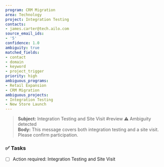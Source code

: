 ```yaml
---
program: CRM Migration
area: Technology
project: Integration Testing
contacts:
- james.carter@tech.ailo.com
source_email_ids:
- '5'
confidence: 1.0
ambiguity: true
matched_fields:
- contact
- domain
- keyword
- project_trigger
priority: high
ambiguous_programs:
- Retail Expansion
- CRM Migration
ambiguous_projects:
- Integration Testing
- New Store Launch
---
```

> **Subject:** Integration Testing and Site Visit #review ⚠️ Ambiguity detected  
> **Body:** This message covers both integration testing and a site visit. Please confirm participation.

### ✅ Tasks
- [ ] Action required: Integration Testing and Site Visit

